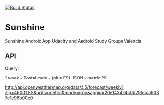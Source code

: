 [![Build Status](https://travis-ci.org/ricardogarfe/Sunshine.svg?branch=master)](https://travis-ci.org/ricardogarfe/Sunshine)

# Sunshine

Sunshine Android App Udacity and Android Study Groups Valencia

## API

Query: 

1 week - Postal code - (plus ES)
JSON - metric ºC 

http://api.openweathermap.org/data/2.5/forecast/weekly?zip=46001,ES&units=metric&mode=json&appid=2de143494c0b295cca9337e1e96b00e0
